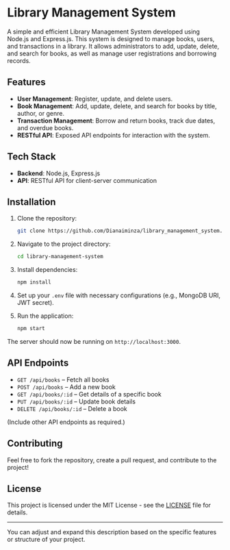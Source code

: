 

# Library Management System

A simple and efficient Library Management System developed using Node.js and Express.js. This system is designed to manage books, users, and transactions in a library. It allows administrators to add, update, delete, and search for books, as well as manage user registrations and borrowing records.

## Features

- **User Management**: Register, update, and delete users.
- **Book Management**: Add, update, delete, and search for books by title, author, or genre.
- **Transaction Management**: Borrow and return books, track due dates, and overdue books.
- **RESTful API**: Exposed API endpoints for interaction with the system.

## Tech Stack

- **Backend**: Node.js, Express.js
- **API**: RESTful API for client-server communication

## Installation

1. Clone the repository:
   ```bash
   git clone https://github.com/Dianaiminza/library_management_system.git
   ```

2. Navigate to the project directory:
   ```bash
   cd library-management-system
   ```

3. Install dependencies:
   ```bash
   npm install
   ```

4. Set up your `.env` file with necessary configurations (e.g., MongoDB URI, JWT secret).

5. Run the application:
   ```bash
   npm start
   ```

The server should now be running on `http://localhost:3000`.

## API Endpoints

- `GET /api/books` – Fetch all books
- `POST /api/books` – Add a new book
- `GET /api/books/:id` – Get details of a specific book
- `PUT /api/books/:id` – Update book details
- `DELETE /api/books/:id` – Delete a book

(Include other API endpoints as required.)

## Contributing

Feel free to fork the repository, create a pull request, and contribute to the project!

## License

This project is licensed under the MIT License - see the [LICENSE](LICENSE) file for details.

---

You can adjust and expand this description based on the specific features or structure of your project.
